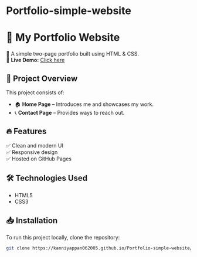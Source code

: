 # Portfolio-simple-website

# 🌟 My Portfolio Website  

🚀 A simple two-page portfolio built using HTML & CSS.  
📌 **Live Demo:** [Click here]()  

## 📂 Project Overview  
This project consists of:  
- 🏠 **Home Page** – Introduces me and showcases my work.  
- 📞 **Contact Page** – Provides ways to reach out.  

## 🔥 Features  
✅ Clean and modern UI  
✅ Responsive design  
✅ Hosted on GitHub Pages  

## 🛠️ Technologies Used  
- HTML5  
- CSS3  

## 📥 Installation  
To run this project locally, clone the repository:  
```bash
git clone https://kanniyappan062005.github.io/Portfolio-simple-website/
